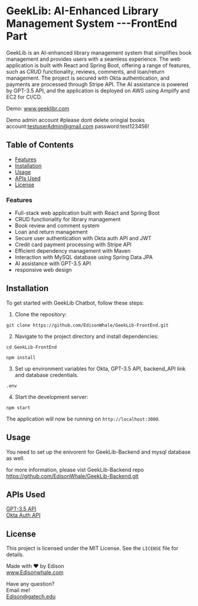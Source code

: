 # GeekLib: AI-Enhanced Library Management System ---FrontEnd Part

GeekLib is an AI-enhanced library management system that simplifies book management and provides users with a seamless experience. The web application is built with React and Spring Boot, offering a range of features, such as CRUD functionality, reviews, comments, and loan/return management. The project is secured with Okta authentication, and payments are processed through Stripe API. The AI assistance is powered by GPT-3.5 API, and the application is deployed on AWS using Amplify and EC2 for CI/CD.


Demo: www.geeklibr.com

Demo admin account #please dont delete oringial books
account:testuserAdmin@gmail.com
password:test123456!
## Table of Contents

- [Features](#features)
- [Installation](#installation)
- [Usage](#usage)
- [APIs Used](#apis-used)
- [License](#license)


### Features

- Full-stack web application built with React and Spring Boot
- CRUD functionality for library management
- Book review and comment system
- Loan and return management
- Secure user authentication with Okta auth API and JWT
- Credit card payment processing with Stripe API
- Efficient dependency management with Maven
- Interaction with MySQL database using Spring Data JPA
- AI assistance with GPT-3.5 API
- responsive web design

## Installation

To get started with GeekLib Chatbot, follow these steps:

1. Clone the repository:  
```
git clone https://github.com/EdisonWhale/GeekLib-FrontEnd.git
```
2. Navigate to the project directory and install dependencies:  
```
cd GeekLib-FrontEnd
```
```
npm install
  ```
3. Set up environment variables for Okta, GPT-3.5 API, backend_API link and database credentials. 
```
.env
```
 
4. Start the development server:  
```
npm start
```

The application will now be running on `http://localhost:3000`.


## Usage

You need to set up the enivorent for GeekLib-Backend and mysql database as well.

for more information, please vist GeekLib-Backend repo
https://github.com/EdisonWhale/GeekLib-Backend.git

## APIs Used
[GPT-3.5 API](https://openai.com/api/gpt-3/)<br>
[Okta Auth API](https://developer.okta.com/)

## License

This project is licensed under the MIT License. See the `LICENSE` file for details.

Made with ❤️ by Edison<br>
www.Edisonwhale.com

Have any question?  
Email me!  
Edison@gatech.edu

